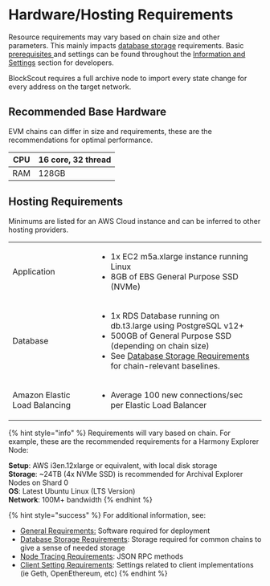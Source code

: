 # Hardware/Hosting Requirements

Resource requirements may vary based on chain size and other parameters. This mainly impacts [database storage](../for-developers/information-and-settings/database-storage-requirements.md) requirements. Basic [prerequisites ](../for-developers/information-and-settings/requirements.md)and settings can be found throughout the [Information and Settings](../for-developers/information-and-settings/) section for developers.

BlockScout requires a full archive node to import every state change for every address on the target network.

## Recommended Base Hardware

EVM chains can differ in size and requirements, these are the recommendations for optimal performance.

| CPU | 16 core, 32 thread |
| --- | ------------------ |
| RAM | 128GB              |

## Hosting Requirements

Minimums are listed for an AWS Cloud instance and can be inferred to other hosting providers.

|                               |                                                                                                                                                                                                                                                                                                                 |
| ----------------------------- | --------------------------------------------------------------------------------------------------------------------------------------------------------------------------------------------------------------------------------------------------------------------------------------------------------------- |
| Application                   | <ul><li>1x EC2 m5a.xlarge instance running Linux</li><li>8GB of EBS General Purpose SSD (NVMe)</li></ul>                                                                                                                                                                                                        |
| Database                      | <ul><li>1x RDS Database running on db.t3.large using PostgreSQL v12+</li><li>500GB of General Purpose SSD (depending on chain size)</li><li>See <a href="../for-developers/information-and-settings/database-storage-requirements.md">Database Storage Requirements</a> for chain-relevant baselines.</li></ul> |
| Amazon Elastic Load Balancing | <ul><li>Average 100 new connections/sec per Elastic Load Balancer</li></ul>                                                                                                                                                                                                                                     |

{% hint style="info" %}
Requirements will vary based on chain. For example, these are the recommended requirements for a Harmony Explorer Node:

**Setup**: AWS i3en.12xlarge or equivalent, with local disk storage\
**Storage**: \~24TB (4x NVMe SSD) is recommended for Archival Explorer Nodes on Shard 0\
**OS**: Latest Ubuntu Linux (LTS Version)\
**Network**: 100M+ bandwidth
{% endhint %}

{% hint style="success" %}
For additional information, see:

* [General Requirements:](../for-developers/information-and-settings/requirements.md) Software required for deployment
* [Database Storage Requirements](../for-developers/information-and-settings/database-storage-requirements.md): Storage required for common chains to give a sense of needed storage
* [Node Tracing Requirements](../for-developers/information-and-settings/node-tracing-json-rpc-requirements.md): JSON RPC methods
* [Client Setting Requirements](../for-developers/information-and-settings/client-settings.md): Settings related to client implementations (ie Geth, OpenEthereum, etc)
{% endhint %}
